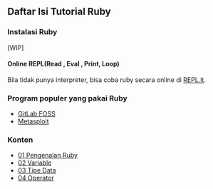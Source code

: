 ## Daftar Isi Tutorial Ruby

### Instalasi Ruby

[WIP]

#### Online REPL(Read , Eval , Print, Loop)

Bila tidak punya interpreter, bisa coba ruby secara online di [REPL.it](https://repl.it/languages/ruby).

###  Program populer yang pakai Ruby

- [GitLab FOSS](https://gitlab.com/gitlab-org/gitlab-foss/)
- [Metasploit](https://github.com/rapid7/metasploit-framework)

### Konten

- [01 Pengenalan Ruby](./[01]-pengenalan_ruby.md)
- [02 Variable](./[02]-variable.md)
- [03 Tipe Data](./[03]-tipe_data.md)
- [04 Operator](./[04]-operator.md)
